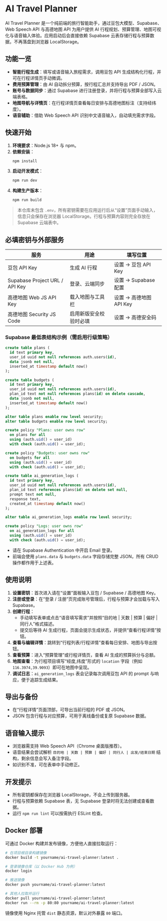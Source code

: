 # AI Travel Planner

AI Travel Planner 是一个纯前端的旅行智能助手，通过豆包大模型、Supabase、Web Speech API 与高德地图 API 为用户提供 AI 行程规划、预算管理、地图可视化与语音输入体验。应用启动后会直接依赖 Supabase 云表存储行程与预算数据，不再落盘到浏览器 LocalStorage。

## 功能一览
- **智能行程生成**：填写或语音输入旅程需求，调用豆包 API 生成结构化行程，并可在行程详情页手动微调。
- **费用预算管理**：由 AI 自动拆分预算，按行程汇总并支持导出 PDF / JSON。
- **账号与数据同步**：通过 Supabase 进行注册登录，并将行程与预算全部写入云端表格。
- **地图导航与详情页**：在行程详情页查看每日安排与高德地图标注（支持经纬度）。
- **语音辅助**：借助 Web Speech API 识别中文语音输入，自动填充需求字段。

## 快速开始
1. **环境要求**：Node.js 18+ 与 npm。
2. **依赖安装**：
   ```bash
   npm install
   ```
3. **启动开发模式**：
   ```bash
   npm run dev
   ```
4. **构建生产版本**：
   ```bash
   npm run build
   ```

> 本仓库未包含 `.env`，所有密钥需要在应用运行后从“设置”页面手动输入，信息只会保存在浏览器 LocalStorage。行程与预算内容则完全存放在 Supabase 云端表中。

## 必填密钥与外部服务
| 服务 | 用途 | 填写位置 |
| --- | --- | --- |
| 豆包 API Key | 生成 AI 行程 | 设置 → 豆包 API Key |
| Supabase Project URL / API Key | 登录、云端同步 | 设置 → Supabase 配置 |
| 高德地图 Web JS API Key | 载入地图与工具栏 | 设置 → 高德地图 API Key |
| 高德地图 Security JS Code | 启用新版安全校验时必填 | 设置 → 高德安全码 |

### Supabase 最低表结构示例（需启用行级策略）
```sql
create table plans (
  id text primary key,
  user_id uuid not null references auth.users(id),
  data jsonb not null,
  inserted_at timestamp default now()
);

create table budgets (
  id text primary key,
  user_id uuid not null references auth.users(id),
  plan_id text not null references plans(id) on delete cascade,
  data jsonb not null,
  inserted_at timestamp default now()
);

alter table plans enable row level security;
alter table budgets enable row level security;

create policy "Plans: user owns row"
  on plans for all
  using (auth.uid() = user_id)
  with check (auth.uid() = user_id);

create policy "Budgets: user owns row"
  on budgets for all
  using (auth.uid() = user_id)
  with check (auth.uid() = user_id);

create table ai_generation_logs (
  id text primary key,
  user_id uuid not null references auth.users(id),
  plan_id text references plans(id) on delete set null,
  prompt text not null,
  response text,
  created_at timestamp default now()
);

alter table ai_generation_logs enable row level security;

create policy "Logs: user owns row"
  on ai_generation_logs for all
  using (auth.uid() = user_id)
  with check (auth.uid() = user_id);
```
- 请在 Supabase Authentication 中开启 Email 登录。
- 前端会使用 `plans.data` 与 `budgets.data` 字段存储完整 JSON，所有 CRUD 操作都作用于上述表。

## 使用说明
1. **设置密钥**：首次进入请在“设置”面板输入豆包 / Supabase / 高德地图 Key。
2. **注册或登录**：在“登录 / 注册”页完成账号管理后，行程与预算才会加载与写入 Supabase。
3. **创建行程**：
   - 手动填写表单或点击“语音填写需求”并按照“目的地 | 天数 | 预算 | 偏好 | 同行人”格式描述。
   - 提交后等待 AI 生成行程，页面会提示生成状态，并提供“查看行程详情”按钮。
4. **查看与编辑详情**：跳转到“行程列表/行程详情”查看每日安排、地图与导出按钮。
5. **查看预算**：进入“预算管理”或行程详情页，查看 AI 生成的预算拆分与总额。
6. **地图查看**：为行程项目填写“经度,纬度”形式的 `location` 字段（例如 `116.3974,39.9093`）即可在地图中呈现。
7. **调试日志**：`ai_generation_logs` 表会记录每次调用豆包 API 的 prompt 与响应，便于追踪生成结果。

## 导出与备份
- 在“行程详情”页面顶部，可导出当前行程的 PDF 或 JSON。
- JSON 包含行程与对应预算，可用于离线备份或复原 Supabase 数据。

## 语音输入提示
- 浏览器需支持 Web Speech API（Chrome 桌面版推荐）。
- 语音结果会尝试解析 `目的地 | 天数 | 预算 | 偏好 | 同行人 | 出发/结束日期` 结构，剩余信息会写入备注字段。
- 如识别不准，可在表单中手动修正。

## 开发提示
- 所有密钥都保存在浏览器 LocalStorage，不会上传到服务器。
- 行程与预算依赖 Supabase 表，无 Supabase 登录时将无法创建或查看数据。
- 运行 `npm run lint` 可以按需执行 ESLint 检查。

## Docker 部署
可通过 Docker 构建并发布镜像，方便他人直接拉取运行：

```bash
# 在项目根目录构建镜像
docker build -t yourname/ai-travel-planner:latest .

# 登录镜像仓库（以 Docker Hub 为例）
docker login

# 推送镜像
docker push yourname/ai-travel-planner:latest

# 其他人拉取并运行
docker pull yourname/ai-travel-planner:latest
docker run --rm -p 80:80 yourname/ai-travel-planner:latest
```

镜像使用 Nginx 托管 `dist` 静态资源，默认对外暴露 `80` 端口。
